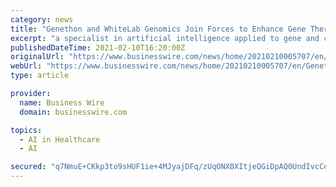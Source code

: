 ```yaml
---
category: news
title: "Genethon and WhiteLab Genomics Join Forces to Enhance Gene Therapy Through Artificial Intelligence"
excerpt: "a specialist in artificial intelligence applied to gene and cell therapies, has signed a partnership agreement with Genethon, a pioneering research center in the field of gene therapy. The ..."
publishedDateTime: 2021-02-10T16:20:00Z
originalUrl: "https://www.businesswire.com/news/home/20210210005707/en/Genethon-and-WhiteLab-Genomics-Join-Forces-to-Enhance-Gene-Therapy-Through-Artificial-Intelligence"
webUrl: "https://www.businesswire.com/news/home/20210210005707/en/Genethon-and-WhiteLab-Genomics-Join-Forces-to-Enhance-Gene-Therapy-Through-Artificial-Intelligence"
type: article

provider:
  name: Business Wire
  domain: businesswire.com

topics:
  - AI in Healthcare
  - AI

secured: "q7NmuE+CKkp3to9sHUF1ie+4MJyajDFq/zUqONX0XItjeQGiDpAQ0UndIvcCeFEm/63Rqw7kJeql5oI2CmNR1O91QD+ryQ388HpbMJTd+jkwNJVDu/xZ3pNkGExj8CEmPivf6JJ6etcnnNAQhtIx8K3Wu0gZxq/n3ORvvMzygbRFI7SPmV3KuOzm80Zeuqxz2ddZJjT2HkbFB1efOIuZ+3QcPHNqryu6MrJbeZqRRL/BSjK3MS9V9PP0zulv/vDrqNL0tfLIey2SS0OuvRGvCVHyHBE1SUXw0KfD2i4UCtMsEtIdqqIaGlU6coqSbwTC4vpq+2ZNRLLmThoOM4RVDKype1WB1A+FkJBtGGZlqyw=;IoNfDqw066UfAXxQ6hyrCw=="
---
```


